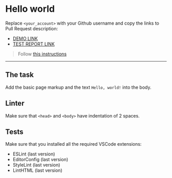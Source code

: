 # Hello world

Replace `<your_account>` with your Github username and copy the links to Pull Request description:

- [DEMO LINK](https://Emil-Owczarek.github.io/layout_hello-world/)
- [TEST REPORT LINK](https:Emil-Owczarek.github.io/layout_hello-world/report/html_report/)

> Follow [this instructions](https://mate-academy.github.io/layout_task-guideline/#how-to-solve-the-layout-tasks-on-github)

---

## The task

Add the basic page markup and the text `Hello, world!` into the body.

## Linter

Make sure that `<head>` and `<body>` have indentation of 2 spaces.

## Tests

Make sure that you installed all the required VSCode extensions:

- ESLint (last version)
- EditorConfig (last version)
- StyleLint (last version)
- LintHTML (last version)
